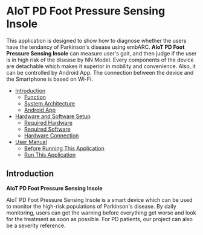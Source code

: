 # AIoT PD Foot Pressure Sensing Insole
This application is designed to show how to diagnose whether the users have the tendancy of Parkinson's disease using embARC. **AIoT PD Foot Pressure Sensing Insole** can measure user's gait, and then judge if the user is in high risk of the disease by NN Model. Every components of the device are detachable which makes it superior in mobility and convenience. Also, it can be controlled by Android App. The connection between the device and the Smartphone is based on Wi-Fi.

* [Introduction](#introduction)
	* [Function](#function)
	* [System Architecture](#system-architecture)
	* [Android App](#android-app)
* [Hardware and Software Setup](#hardware-and-software-setup)
	* [Required Hardware](#required-hardware)
	* [Required Software](#required-software)
	* [Hardware Connection](#hardware-connection)
* [User Manual](#user-manual)
	* [Before Running This Application](#before-running-this-application)
	* [Run This Application](#run-this-application)

## Introduction

**AIoT PD Foot Pressure Sensing Insole**

AIoT PD Foot Pressure Sensing Insole is a smart device which can be used to monitor the high-risk populations of Parkinson's disease. By daily monitoring, users can get the warning before everything get worse and look for the treatment as soon as possible. For PD patients, our project can also be a severity reference.

